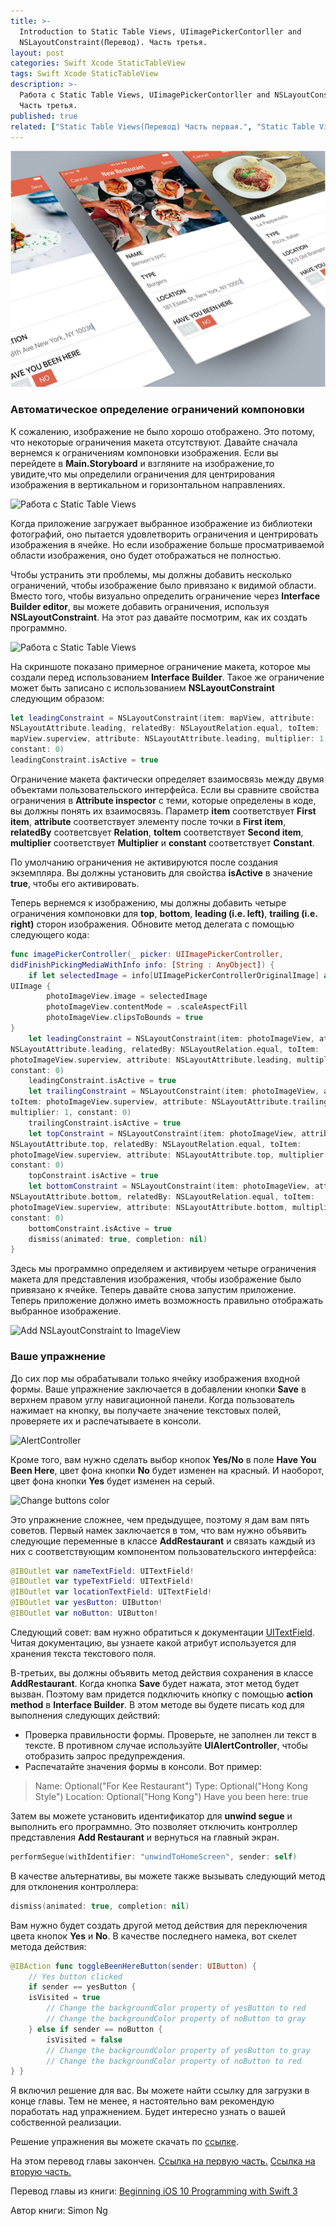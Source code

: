 ```yaml
---
title: >-
  Introduction to Static Table Views, UIimagePickerContorller and
  NSLayoutConstraint(Перевод). Часть третья.
layout: post
categories: Swift Xcode StaticTableView
tags: Swift Xcode StaticTableView
description: >-
  Работа с Static Table Views, UIimagePickerContorller and NSLayoutConstraint.
  Часть третья.
published: true
related: ["Static Table Views(Перевод) Часть первая.", "Static Table Views(Перевод) Часть вторая.", "Static Table Views(Перевод) Часть третья."]
---
```


![Работа с Static Table Views, UIimagePickerContorller and NSLayoutConstraint.](/images/post/StaticTableView.jpg)

### Автоматическое определение ограничений компоновки

К сожалению, изображение не было хорошо отображено. Это потому, что некоторые ограничения макета отсутствуют. Давайте сначала вернемся к ограничениям компоновки  изображения. Если вы перейдете в **Main.Storyboard** и взгляните на изображение,то увидите,что мы определили ограничения для центрирования изображения в вертикальном и горизонтальном направлениях.

![Работа с Static Table Views](https://monosnap.com/file/pz8ZQ7TSCEko8E5gmoC4bfWDyZs2fT.png)

Когда приложение загружает выбранное изображение из библиотеки фотографий, оно пытается удовлетворить ограничения и центрировать изображения в ячейке. Но если изображение больше просматриваемой области изображения, оно будет отображаться не полностью.

Чтобы устранить эти проблемы, мы должны добавить несколько ограничений, чтобы изображение было привязано к видимой области. Вместо того, чтобы визуально определить ограничение через **Interface Builder editor**, вы можете добавить ограничения, используя **NSLayoutConstraint**. На этот раз давайте посмотрим, как их создать программно.

![Работа с Static Table Views](https://monosnap.com/file/jMlhEqjpz3oInXYZO4OFaWej9Hyjjo.png)

На скриншоте показано примерное ограничение макета, которое мы создали перед использованием **Interface Builder**. Такое же ограничение может быть записано с использованием **NSLayoutConstraint** следующим образом:

```swift 
let leadingConstraint = NSLayoutConstraint(item: mapView, attribute:
NSLayoutAttribute.leading, relatedBy: NSLayoutRelation.equal, toItem:
mapView.superview, attribute: NSLayoutAttribute.leading, multiplier: 1,
constant: 0)
leadingConstraint.isActive = true
```
Ограничение макета фактически определяет взаимосвязь между двумя объектами пользовательского интерфейса. Если вы сравните свойства ограничения в **Attribute inspector** с теми, которые определены в коде, вы должны понять их взаимосвязь. Параметр **item** соответствует **First item**, **attribute** соответствует элементу после точки в **First item**, **relatedBy** соответсвует **Relation**, **toItem** соответствует **Second item**, **multiplier** соответствует **Multiplier** и **constant** соответствует **Constant**.

По умолчанию ограничения не активируются после создания экземпляра. Вы должны установить для свойства **isActive** в значение **true**, чтобы его активировать.

Теперь вернемся к изображению, мы должны добавить четыре ограничения компоновки для **top**, **bottom**, **leading (i.e. left)**, **trailing (i.e. right)** сторон изображения. Обновите метод делегата с помощью следующего кода:

```swift
func imagePickerController(_ picker: UIImagePickerController,
didFinishPickingMediaWithInfo info: [String : AnyObject]) {
    if let selectedImage = info[UIImagePickerControllerOriginalImage] as?
UIImage {
        photoImageView.image = selectedImage
        photoImageView.contentMode = .scaleAspectFill
        photoImageView.clipsToBounds = true
} 
    let leadingConstraint = NSLayoutConstraint(item: photoImageView, attribute:
NSLayoutAttribute.leading, relatedBy: NSLayoutRelation.equal, toItem:
photoImageView.superview, attribute: NSLayoutAttribute.leading, multiplier: 1,
constant: 0)
    leadingConstraint.isActive = true
    let trailingConstraint = NSLayoutConstraint(item: photoImageView, attribute: NSLayoutAttribute.trailing, relatedBy: NSLayoutRelation.equal,
toItem: photoImageView.superview, attribute: NSLayoutAttribute.trailing,
multiplier: 1, constant: 0)
    trailingConstraint.isActive = true
    let topConstraint = NSLayoutConstraint(item: photoImageView, attribute:
NSLayoutAttribute.top, relatedBy: NSLayoutRelation.equal, toItem:
photoImageView.superview, attribute: NSLayoutAttribute.top, multiplier: 1,
constant: 0)
    topConstraint.isActive = true
    let bottomConstraint = NSLayoutConstraint(item: photoImageView, attribute:
NSLayoutAttribute.bottom, relatedBy: NSLayoutRelation.equal, toItem:
photoImageView.superview, attribute: NSLayoutAttribute.bottom, multiplier: 1,
constant: 0)
    bottomConstraint.isActive = true
    dismiss(animated: true, completion: nil)
} 
```

Здесь мы программно определяем и активируем четыре ограничения макета для представления изображения, чтобы изображение было привязано к ячейке. Теперь давайте снова запустим приложение. Теперь приложение должно иметь возможность правильно отображать выбранное изображение.

![Add NSLayoutConstraint to ImageView](http://s020.radikal.ru/i703/1703/31/b27fe12eff5c.gif)

### Ваше упражнение

До сих пор мы обрабатывали только ячейку изображения входной формы. Ваше упражнение заключается в добавлении кнопки **Save** в верхнем правом углу навигационной панели. Когда пользователь нажимает на кнопку, вы получаете значение текстовых полей, проверяете их и распечатываете в консоли.

![AlertController](https://monosnap.com/file/YluFPcsRipv3wAY8yQCzK3NRdmxCTj.png)

Кроме того, вам нужно сделать выбор кнопок **Yes/No** в поле **Have You Been Here**, цвет фона кнопки **No** будет изменен на красный. И наоборот, цвет фона кнопки **Yes** будет изменен на серый.

![Change buttons color](https://monosnap.com/file/RYuGAWQfm6ECEoHxEkOHE09qBOqlPE.png)

Это упражнение сложнее, чем предыдущее, поэтому я дам вам пять советов. Первый намек заключается в том, что вам нужно объявить следующие переменные в классе 
**AddRestaurant** и связать каждый из них с соответствующим компонентом пользовательского интерфейса:

```swift
@IBOutlet var nameTextField: UITextField!
@IBOutlet var typeTextField: UITextField!
@IBOutlet var locationTextField: UITextField!
@IBOutlet var yesButton: UIButton!
@IBOutlet var noButton: UIButton!
```

Следующий совет: вам нужно обратиться к документации [UITextField](https://developer.apple.com/reference/uikit/uitextfield). Читая документацию, вы узнаете какой атрибут используется для хранения текста текстового поля.

В-третьих, вы должны объявить метод действия сохранения в классе **AddRestaurant**. Когда кнопка **Save** будет нажата, этот метод будет вызван. Поэтому вам придется подключить кнопку с помощью **action method** в **Interface Builder**. В этом методе вы будете писать код для выполнения следующих действий:
* Проверка правильности формы. Проверьте, не заполнен ли текст в тексте. В противном случае используйте **UIAlertController**, чтобы отобразить запрос предупреждения.
* Распечатайте значения формы в консоли. Вот пример:

> Name: Optional("For Kee Restaurant")
> Type: Optional("Hong Kong Style")
> Location: Optional("Hong Kong")
> Have you been here: true

Затем вы можете установить идентификатор для **unwind segue** и выполнить его программно. Это позволяет отключить контроллер представления **Add Restaurant** и вернуться на главный экран.

```swift
performSegue(withIdentifier: "unwindToHomeScreen", sender: self) 
```

В качестве альтернативы, вы можете также вызывать следующий метод для отклонения контроллера:

```swift
dismiss(animated: true, completion: nil)
```

Вам нужно будет создать другой метод действия для переключения цвета кнопок **Yes** и **No**. В качестве последнего намека, вот скелет метода действия:

```swift
@IBAction func toggleBeenHereButton(sender: UIButton) {
    // Yes button clicked
    if sender == yesButton {
    isVisited = true
        // Change the backgroundColor property of yesButton to red
        // Change the backgroundColor property of noButton to gray
    } else if sender == noButton {
        isVisited = false
        // Change the backgroundColor property of yesButton to gray
        // Change the backgroundColor property of noButton to red
} } 
```

Я включил решение для вас. Вы можете найти ссылку для загрузки в конце главы. Тем не менее, я настоятельно вам рекомендую поработать над упражнением. Будет интересно узнать о вашей собственной реализации.

Решение упражнения вы можете скачать по [ссылке](http://www.appcoda.com/resources/swift3/FoodPinStaticTableViewExercise.zip).

На этом перевод главы закончен.
[Ссылка на первую часть.](http://vaeum.com/blog/2017/03/06/introduction-to-static-table-views-first/) [Ссылка на вторую часть.](http://vaeum.com/blog/2017/03/08/introduction-to-static-table-views-second/)

Перевод главы из книги: [Beginning iOS 10 Programming with Swift 3](https://www.amazon.com/Beginning-iOS-10-Programming-Swift/dp/1520222599/ref=sr_1_1?s=books&ie=UTF8&qid=1487189058&sr=1-1&keywords=Simon+Ng)

Автор книги: Simon Ng


